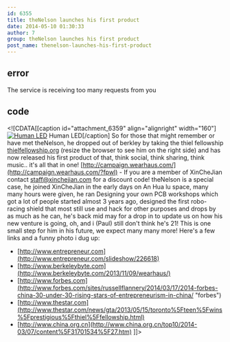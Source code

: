 ```yaml
---
id: 6355
title: theNelson launches his first product
date: 2014-05-10 01:30:33
author: 7
group: theNelson launches his first product
post_name: thenelson-launches-his-first-product
---
```


## error
The service is receiving too many requests from you

## code
 <!\[CDATA\[\[caption id="attachment\_6359" align="alignright" width="160"\][![Human LED](http://139.162.84.35/wp-content/uploads/2014/05/animation.gif)](http://139.162.84.35/wp-content/uploads/2014/05/animation.gif) Human LED\[/caption\] So for those that might remember or have met theNelson, he dropped out of berkley by taking the thiel fellowship [thielfellowship.org](http://thielfellowship.org?fpwl "ThielFellowship") (resize the browser to see him on the right side) and has now released his first product of that, think social, think sharing, think music.. it's all that in one! [http://campaign.wearhaus.com/](http://campaign.wearhaus.com/?fpwl) \- If you are a member of XinCheJian contact staff@xinchejian.com for a discount code! theNelson is a special case, he joined XinCheJian in the early days on An Hua lu space, many many hours were given, he ran Designing your own PCB workshops which got a lot of people started almost 3 years ago, designed the first robo-racing shield that most still use and hack for other purposes and drops by as much as he can, he's back mid may for a drop in to update us on how his new venture is going, oh, and i (Paul) still don't think he's 21! This is one small step for him in his future, we expect many many more! Here's a few links and a funny photo i dug up:
* [http://www.entrepreneur.com](http://www.entrepreneur.com/slideshow/226618)
* [http://www.berkeleybyte.com](http://www.berkeleybyte.com/2013/11/09/wearhaus/)
* [http://www.forbes.com](http://www.forbes.com/sites/russellflannery/2014/03/17/2014-forbes-china-30-under-30-rising-stars-of-entrepreneurism-in-china/ "forbes")
* [http://www.thestar.com](http://www.thestar.com/news/gta/2013/05/15/toronto%5Fteen%5Fwins%5Fprestigious%5Fthiel%5Ffellowship.html)
* [http://www.china.org.cn](http://www.china.org.cn/top10/2014-03/07/content%5F31701534%5F27.htm)
 \]\]> 
